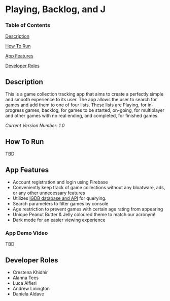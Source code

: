 # Playing, Backlog, and J 
### Table of Contents
[Description](https://github.com/CK-28/PlayingBacklog-J#description)

[How To Run](https://github.com/CK-28/PlayingBacklog-J#how-to-run)

[App Features](https://github.com/CK-28/PlayingBacklog-J#app-features)

[Developer Roles](https://github.com/CK-28/PlayingBacklog-J#developer-roles)



## Description
This is a game collection tracking app that aims to create a perfectly simple and smooth experience to its user. The app allows the user to search for games and add them to one of four lists. These lists are Playing, for in-progress games, backlog, for games to be started, on-going, for multiplayer and other games with no real ending, and completed, for finished games.

*Current Version Number: 1.0*



## How To Run
TBD

## App Features
- Account registration and login using Firebase
- Conveniently keep track of game collections without any bloatware, ads, or any other unnecessary features
- Utilizes [IGDB database and API](https://api-docs.igdb.com/#getting-started) for querying.
- Search parameters to filter games by console
- Age restriction to prevent games with certain age rating from appearing
- Unique Peanut Butter & Jelly coloured theme to match our acronym!
- Dark mode for an easier viewing experience

### App Demo Video
TBD

## Developer Roles
 - Crestena Khidhir
 - Alanna Tees
 - Luca Alfieri
 - Andrew Linington
 - Daniela Aldave
